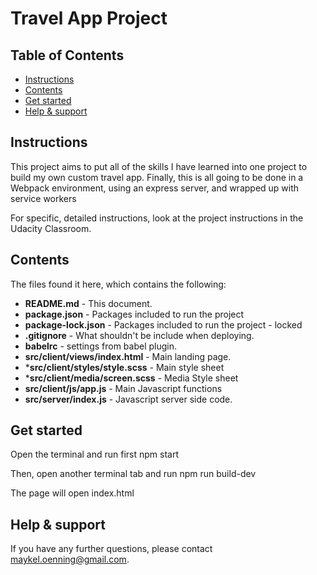 # Travel App Project

## Table of Contents

* [Instructions](#instructions)
* [Contents](#contents)
* [Get started](#get-started)
* [Help & support](#help--support)

## Instructions

This project aims to put all of the skills I have learned into one project to build my own custom travel app. Finally, this is all going to be done in a Webpack environment, using an express server, and wrapped up with service workers

For specific, detailed instructions, look at the project instructions in the Udacity Classroom.

## Contents

The files found it here, which contains the following:

* **README.md** - This document.
* **package.json** - Packages included to run the project
* **package-lock.json** - Packages included to run the project - locked
* **.gitignore** - What shouldn't be include when deploying.
* **babelrc** - settings from babel plugin.
* **src/client/views/index.html** - Main landing page.
* ***src/client/styles/style.scss** - Main style sheet 
* ***src/client/media/screen.scss** - Media Style sheet 
* **src/client/js/app.js** - Main Javascript functions
* **src/server/index.js** - Javascript server side code.

## Get started

Open the terminal and run first
npm start

Then, open another terminal tab and run
npm run build-dev

The page will open index.html

## Help & support

If you have any further questions, please contact [maykel.oenning@gmail.com](mailto:maykel.oenning@gmail.com).